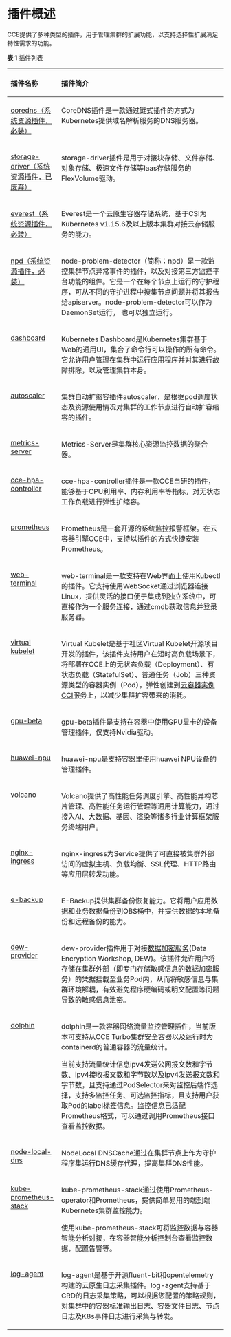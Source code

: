 # 插件概述<a name="cce_10_0277"></a>

CCE提供了多种类型的插件，用于管理集群的扩展功能，以支持选择性扩展满足特性需求的功能。

**表 1**  插件列表

<a name="table1129717261200"></a>
<table><thead align="left"><tr id="row11298112612016"><th class="cellrowborder" valign="top" width="23.34%" id="mcps1.2.3.1.1"><p id="p12986266201"><a name="p12986266201"></a><a name="p12986266201"></a>插件名称</p>
</th>
<th class="cellrowborder" valign="top" width="76.66%" id="mcps1.2.3.1.2"><p id="p42981926122014"><a name="p42981926122014"></a><a name="p42981926122014"></a>插件简介</p>
</th>
</tr>
</thead>
<tbody><tr id="row729811268202"><td class="cellrowborder" valign="top" width="23.34%" headers="mcps1.2.3.1.1 "><p id="p329812632011"><a name="p329812632011"></a><a name="p329812632011"></a><a href="coredns（系统资源插件-必装）.md">coredns（系统资源插件，必装）</a></p>
</td>
<td class="cellrowborder" valign="top" width="76.66%" headers="mcps1.2.3.1.2 "><p id="p12981726192017"><a name="p12981726192017"></a><a name="p12981726192017"></a><span class="keyword" id="keyword115741854194216"><a name="keyword115741854194216"></a><a name="keyword115741854194216"></a>CoreDNS插件</span>是一款通过<span class="keyword" id="keyword111853188509"><a name="keyword111853188509"></a><a name="keyword111853188509"></a>链式插件</span>的方式为<span class="keyword" id="keyword1746722115501"><a name="keyword1746722115501"></a><a name="keyword1746722115501"></a>Kubernetes</span>提供<span class="keyword" id="keyword17138202585015"><a name="keyword17138202585015"></a><a name="keyword17138202585015"></a>域名解析服务</span>的<span class="keyword" id="keyword131672816501"><a name="keyword131672816501"></a><a name="keyword131672816501"></a>DNS服务器</span>。</p>
</td>
</tr>
<tr id="row1729822612200"><td class="cellrowborder" valign="top" width="23.34%" headers="mcps1.2.3.1.1 "><p id="p929842682017"><a name="p929842682017"></a><a name="p929842682017"></a><a href="storage-driver（系统资源插件-已废弃）.md">storage-driver（系统资源插件，已废弃）</a></p>
</td>
<td class="cellrowborder" valign="top" width="76.66%" headers="mcps1.2.3.1.2 "><p id="p0298122602020"><a name="p0298122602020"></a><a name="p0298122602020"></a>storage-driver插件是用于对接<span class="keyword" id="keyword517644503419"><a name="keyword517644503419"></a><a name="keyword517644503419"></a>块存储</span>、<span class="keyword" id="keyword8177104573412"><a name="keyword8177104573412"></a><a name="keyword8177104573412"></a>文件存储</span>、<span class="keyword" id="keyword319710351813"><a name="keyword319710351813"></a><a name="keyword319710351813"></a>对象存储</span>、<span class="keyword" id="keyword131771445163414"><a name="keyword131771445163414"></a><a name="keyword131771445163414"></a>极速文件存储</span>等Iaas存储服务的FlexVolume驱动。</p>
</td>
</tr>
<tr id="row1129818265202"><td class="cellrowborder" valign="top" width="23.34%" headers="mcps1.2.3.1.1 "><p id="p172981226192012"><a name="p172981226192012"></a><a name="p172981226192012"></a><a href="everest（系统资源插件-必装）.md">everest（系统资源插件，必装）</a></p>
</td>
<td class="cellrowborder" valign="top" width="76.66%" headers="mcps1.2.3.1.2 "><p id="p17298172618205"><a name="p17298172618205"></a><a name="p17298172618205"></a>Everest是一个云原生容器存储系统，基于CSI为Kubernetes v1.15.6及以上版本集群对接云存储服务的能力。</p>
</td>
</tr>
<tr id="row82981726162015"><td class="cellrowborder" valign="top" width="23.34%" headers="mcps1.2.3.1.1 "><p id="p19298172662014"><a name="p19298172662014"></a><a name="p19298172662014"></a><a href="npd.md">npd（系统资源插件，必装）</a></p>
</td>
<td class="cellrowborder" valign="top" width="76.66%" headers="mcps1.2.3.1.2 "><p id="p0298202672017"><a name="p0298202672017"></a><a name="p0298202672017"></a>node-problem-detector（简称：npd）是一款监控集群节点异常事件的插件，以及对接第三方监控平台功能的组件。它是一个在每个节点上运行的守护程序，可从不同的守护进程中搜集节点问题并将其报告给apiserver。node-problem-detector可以作为DaemonSet运行， 也可以独立运行。</p>
</td>
</tr>
<tr id="row18298112652011"><td class="cellrowborder" valign="top" width="23.34%" headers="mcps1.2.3.1.1 "><p id="p02986269201"><a name="p02986269201"></a><a name="p02986269201"></a><a href="dashboard.md">dashboard</a></p>
</td>
<td class="cellrowborder" valign="top" width="76.66%" headers="mcps1.2.3.1.2 "><p id="p1785811509420"><a name="p1785811509420"></a><a name="p1785811509420"></a>Kubernetes Dashboard是Kubernetes集群基于Web的通用UI，集合了命令行可以操作的所有命令。它允许用户管理在集群中运行应用程序并对其进行故障排除，以及管理集群本身。</p>
</td>
</tr>
<tr id="row517991010214"><td class="cellrowborder" valign="top" width="23.34%" headers="mcps1.2.3.1.1 "><p id="p818051013218"><a name="p818051013218"></a><a name="p818051013218"></a><a href="autoscaler.md">autoscaler</a></p>
</td>
<td class="cellrowborder" valign="top" width="76.66%" headers="mcps1.2.3.1.2 "><p id="p33062213567"><a name="p33062213567"></a><a name="p33062213567"></a>集群<span class="keyword" id="keyword154118712114"><a name="keyword154118712114"></a><a name="keyword154118712114"></a>自动扩缩容插件</span><span class="keyword" id="keyword54561112117"><a name="keyword54561112117"></a><a name="keyword54561112117"></a>autoscaler</span>，是根据<span class="keyword" id="keyword74504491611"><a name="keyword74504491611"></a><a name="keyword74504491611"></a>pod</span>调度状态及资源使用情况对集群的工作节点进行自动扩容缩容的插件。</p>
</td>
</tr>
<tr id="row718031012117"><td class="cellrowborder" valign="top" width="23.34%" headers="mcps1.2.3.1.1 "><p id="p1718012101214"><a name="p1718012101214"></a><a name="p1718012101214"></a><a href="metrics-server.md">metrics-server</a></p>
</td>
<td class="cellrowborder" valign="top" width="76.66%" headers="mcps1.2.3.1.2 "><p id="p8803328425"><a name="p8803328425"></a><a name="p8803328425"></a>Metrics-Server是集群核心资源监控数据的聚合器。</p>
</td>
</tr>
<tr id="row2180111082112"><td class="cellrowborder" valign="top" width="23.34%" headers="mcps1.2.3.1.1 "><p id="p718017101213"><a name="p718017101213"></a><a name="p718017101213"></a><a href="cce-hpa-controller.md">cce-hpa-controller</a></p>
</td>
<td class="cellrowborder" valign="top" width="76.66%" headers="mcps1.2.3.1.2 "><p id="p1841314414256"><a name="p1841314414256"></a><a name="p1841314414256"></a>cce-hpa-controller插件是一款CCE自研的插件，能够基于CPU利用率、内存利用率等指标，对无状态工作负载进行弹性扩缩容。</p>
</td>
</tr>
<tr id="row3180181072111"><td class="cellrowborder" valign="top" width="23.34%" headers="mcps1.2.3.1.1 "><p id="p17180111092117"><a name="p17180111092117"></a><a name="p17180111092117"></a><a href="prometheus.md">prometheus</a></p>
</td>
<td class="cellrowborder" valign="top" width="76.66%" headers="mcps1.2.3.1.2 "><p id="p7234610191019"><a name="p7234610191019"></a><a name="p7234610191019"></a>Prometheus是一套开源的系统监控报警框架。在云容器引擎CCE中，支持以插件的方式快捷安装Prometheus。</p>
</td>
</tr>
<tr id="row132567195256"><td class="cellrowborder" valign="top" width="23.34%" headers="mcps1.2.3.1.1 "><p id="p14256819172519"><a name="p14256819172519"></a><a name="p14256819172519"></a><a href="web-terminal.md">web-terminal</a></p>
</td>
<td class="cellrowborder" valign="top" width="76.66%" headers="mcps1.2.3.1.2 "><p id="p12303175375"><a name="p12303175375"></a><a name="p12303175375"></a>web-terminal是一款支持在Web界面上使用Kubectl的插件。它支持使用WebSocket通过浏览器连接Linux，提供灵活的接口便于集成到独立系统中，可直接作为一个服务连接，通过cmdb获取信息并登录服务器。</p>
</td>
</tr>
<tr id="row725619196251"><td class="cellrowborder" valign="top" width="23.34%" headers="mcps1.2.3.1.1 "><p id="p625631912512"><a name="p625631912512"></a><a name="p625631912512"></a><a href="virtual-kubelet.md">virtual kubelet</a></p>
</td>
<td class="cellrowborder" valign="top" width="76.66%" headers="mcps1.2.3.1.2 "><p id="p271214263912"><a name="p271214263912"></a><a name="p271214263912"></a>Virtual Kubelet是基于社区Virtual Kubelet开源项目开发的插件，该插件支持用户在短时高负载场景下，将部署在CCE上的无状态负载（Deployment）、有状态负载（StatefulSet）、普通任务（Job）三种资源类型的容器实例（Pod），弹性创建到<a href="https://support.huaweicloud.com/cci/index.html" target="_blank" rel="noopener noreferrer">云容器实例CCI</a>服务上，以减少集群扩容带来的消耗。</p>
</td>
</tr>
<tr id="row2256219162517"><td class="cellrowborder" valign="top" width="23.34%" headers="mcps1.2.3.1.1 "><p id="p182565193254"><a name="p182565193254"></a><a name="p182565193254"></a><a href="gpu-beta.md">gpu-beta</a></p>
</td>
<td class="cellrowborder" valign="top" width="76.66%" headers="mcps1.2.3.1.2 "><p id="p12273103844718"><a name="p12273103844718"></a><a name="p12273103844718"></a>gpu-beta插件是支持在容器中使用GPU显卡的设备管理插件，仅支持Nvidia驱动。</p>
</td>
</tr>
<tr id="row3256121982513"><td class="cellrowborder" valign="top" width="23.34%" headers="mcps1.2.3.1.1 "><p id="p1525641919254"><a name="p1525641919254"></a><a name="p1525641919254"></a><a href="huawei-npu.md">huawei-npu</a></p>
</td>
<td class="cellrowborder" valign="top" width="76.66%" headers="mcps1.2.3.1.2 "><p id="p564473111373"><a name="p564473111373"></a><a name="p564473111373"></a>huawei-npu是支持容器里使用huawei NPU设备的管理插件。</p>
</td>
</tr>
<tr id="row1525615191253"><td class="cellrowborder" valign="top" width="23.34%" headers="mcps1.2.3.1.1 "><p id="p1725617192257"><a name="p1725617192257"></a><a name="p1725617192257"></a><a href="volcano.md">volcano</a></p>
</td>
<td class="cellrowborder" valign="top" width="76.66%" headers="mcps1.2.3.1.2 "><p id="p7256161917253"><a name="p7256161917253"></a><a name="p7256161917253"></a>Volcano提供了高性能任务调度引擎、高性能异构芯片管理、高性能任务运行管理等通用计算能力，通过接入AI、大数据、基因、渲染等诸多行业计算框架服务终端用户。</p>
</td>
</tr>
<tr id="row121841247192612"><td class="cellrowborder" valign="top" width="23.34%" headers="mcps1.2.3.1.1 "><p id="p11184104752618"><a name="p11184104752618"></a><a name="p11184104752618"></a><a href="nginx-ingress.md">nginx-ingress</a></p>
</td>
<td class="cellrowborder" valign="top" width="76.66%" headers="mcps1.2.3.1.2 "><p id="p1018411473269"><a name="p1018411473269"></a><a name="p1018411473269"></a>nginx-ingress为Service提供了可直接被集群外部访问的虚拟主机、负载均衡、SSL代理、HTTP路由等应用层转发功能。</p>
</td>
</tr>
<tr id="row65262321947"><td class="cellrowborder" valign="top" width="23.34%" headers="mcps1.2.3.1.1 "><p id="p11526203212416"><a name="p11526203212416"></a><a name="p11526203212416"></a><a href="e-backup.md">e-backup</a></p>
</td>
<td class="cellrowborder" valign="top" width="76.66%" headers="mcps1.2.3.1.2 "><p id="p718771713444"><a name="p718771713444"></a><a name="p718771713444"></a>E-Backup提供集群备份恢复能力。它将用户应用数据和业务数据备份到OBS桶中，并提供数据的本地备份和远程备份的能力。</p>
</td>
</tr>
<tr id="row435619261460"><td class="cellrowborder" valign="top" width="23.34%" headers="mcps1.2.3.1.1 "><p id="p23568266619"><a name="p23568266619"></a><a name="p23568266619"></a><a href="dew-provider.md">dew-provider</a></p>
</td>
<td class="cellrowborder" valign="top" width="76.66%" headers="mcps1.2.3.1.2 "><p id="p183601610101418"><a name="p183601610101418"></a><a name="p183601610101418"></a>dew-provider插件用于对接<a href="https://support.huaweicloud.com/productdesc-dew/dew_01_0093.html" target="_blank" rel="noopener noreferrer">数据加密服务</a>(Data Encryption Workshop, DEW)。该插件允许用户将存储在集群外部（即专门存储敏感信息的数据加密服务）的凭据挂载至业务Pod内，从而将敏感信息与集群环境解耦，有效避免程序硬编码或明文配置等问题导致的敏感信息泄密。</p>
</td>
</tr>
<tr id="row18933192913613"><td class="cellrowborder" valign="top" width="23.34%" headers="mcps1.2.3.1.1 "><p id="p293420295613"><a name="p293420295613"></a><a name="p293420295613"></a><a href="dolphin.md">dolphin</a></p>
</td>
<td class="cellrowborder" valign="top" width="76.66%" headers="mcps1.2.3.1.2 "><p id="p364913300208"><a name="p364913300208"></a><a name="p364913300208"></a>dolphin是一款容器网络流量监控管理插件，当前版本可支持从CCE Turbo集群安全容器以及运行时为containerd的普通容器的流量统计。</p>
<p id="p12854110102113"><a name="p12854110102113"></a><a name="p12854110102113"></a>当前支持流量统计信息ipv4发送公网报文数和字节数、ipv4接收报文数和字节数以及ipv4发送报文数和字节数，且支持通过PodSelector来对监控后端作选择，支持多监控任务、可选监控指标，且支持用户获取Pod的label标签信息。监控信息已适配Prometheus格式，可以通过调用Prometheus接口查看监控数据。</p>
</td>
</tr>
<tr id="row14343102411719"><td class="cellrowborder" valign="top" width="23.34%" headers="mcps1.2.3.1.1 "><p id="p93431324475"><a name="p93431324475"></a><a name="p93431324475"></a><a href="node-local-dns.md">node-local-dns</a></p>
</td>
<td class="cellrowborder" valign="top" width="76.66%" headers="mcps1.2.3.1.2 "><p id="p18380105064119"><a name="p18380105064119"></a><a name="p18380105064119"></a>NodeLocal DNSCache通过在集群节点上作为守护程序集运行DNS缓存代理，提高集群DNS性能。</p>
</td>
</tr>
<tr id="row136298419719"><td class="cellrowborder" valign="top" width="23.34%" headers="mcps1.2.3.1.1 "><p id="p206291441675"><a name="p206291441675"></a><a name="p206291441675"></a><a href="kube-prometheus-stack.md">kube-prometheus-stack</a></p>
</td>
<td class="cellrowborder" valign="top" width="76.66%" headers="mcps1.2.3.1.2 "><p id="p108091025011"><a name="p108091025011"></a><a name="p108091025011"></a>kube-prometheus-stack通过使用Prometheus-operator和Prometheus，提供简单易用的端到端Kubernetes集群监控能力。</p>
<p id="p14442132017506"><a name="p14442132017506"></a><a name="p14442132017506"></a>使用kube-prometheus-stack可将监控数据与容器智能分析对接，在容器智能分析控制台查看监控数据，配置告警等。</p>
</td>
</tr>
<tr id="row1311448272"><td class="cellrowborder" valign="top" width="23.34%" headers="mcps1.2.3.1.1 "><p id="p163117481873"><a name="p163117481873"></a><a name="p163117481873"></a><a href="log-agent.md">log-agent</a></p>
</td>
<td class="cellrowborder" valign="top" width="76.66%" headers="mcps1.2.3.1.2 "><p id="p111451859102811"><a name="p111451859102811"></a><a name="p111451859102811"></a>log-agent是基于开源fluent-bit和opentelemetry构建的云原生日志采集插件。log-agent支持基于CRD的日志采集策略，可以根据您配置的策略规则，对集群中的容器标准输出日志、容器文件日志、节点日志及K8s事件日志进行采集与转发。</p>
</td>
</tr>
</tbody>
</table>


